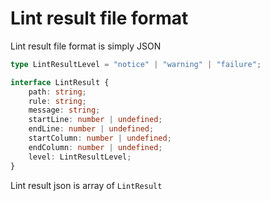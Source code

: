 # Lint result file format
Lint result file format is simply JSON

```ts
type LintResultLevel = "notice" | "warning" | "failure";

interface LintResult {
    path: string;
    rule: string;
    message: string;
    startLine: number | undefined;
    endLine: number | undefined;
    startColumn: number | undefined;
    endColumn: number | undefined;
    level: LintResultLevel;
}
```

Lint result json is array of `LintResult`